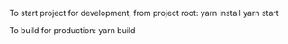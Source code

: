 To start project for development, from project root:
yarn install
yarn start

To build for production:
yarn build